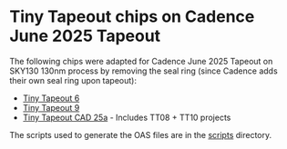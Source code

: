 # Tiny Tapeout chips on Cadence June 2025 Tapeout 

The following chips were adapted for Cadence June 2025 Tapeout on SKY130 130nm process by removing the seal ring (since Cadence adds their own seal ring upon tapeout):

- [Tiny Tapeout 6](oas/tt06_4f8caad5.oas)
- [Tiny Tapeout 9](oas/tt09_c9701782.oas)
- [Tiny Tapeout CAD 25a](oas/ttcad25a_734c1d4e.oas) - Includes TT08 + TT10 projects

The scripts used to generate the OAS files are in the [scripts](scripts) directory.
